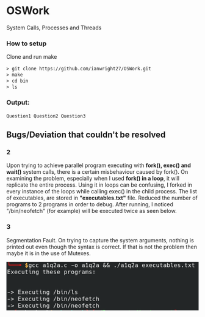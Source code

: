 # OSWork

System Calls, Processes and Threads

### How to setup
Clone and run make

```
> git clone https://github.com/ianwright27/OSWork.git
> make
> cd bin
> ls
```

### Output:
```
Question1 Question2 Question3
```

## Bugs/Deviation that couldn't be resolved

### 2
Upon trying to achieve parallel program executing with **fork(), exec() and wait()** system calls, there is a certain misbehaviour caused by fork(). On examining the problem, especially when I used **fork() in a loop**, it will replicate the entire process. 
Using it in loops can be confusing, I forked in every instance of the loops while calling exec() in the child process.
The list of executables, are stored in **"executables.txt"** file. 
Reduced the number of programs to 2 programs in order to debug.
After running, I noticed "/bin/neofetch" (for example) will be executed twice as seen below.

### 3
Segmentation Fault. On trying to capture the system arguments, nothing is printed out even though the syntax is correct.
If that is not the problem then maybe it is in the use of Mutexes.

![](image.PNG)
